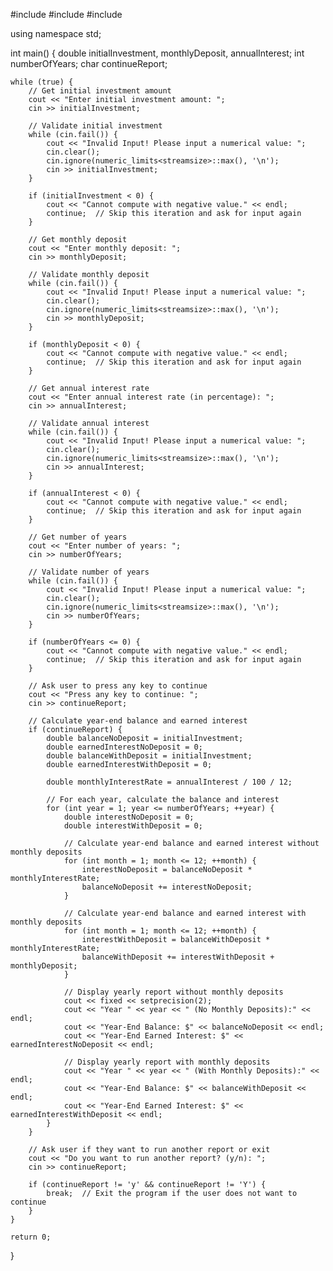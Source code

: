 #include <iostream>
#include <limits>
#include <iomanip>

using namespace std;

int main() {
    double initialInvestment, monthlyDeposit, annualInterest;
    int numberOfYears;
    char continueReport;

    while (true) {
        // Get initial investment amount
        cout << "Enter initial investment amount: ";
        cin >> initialInvestment;

        // Validate initial investment
        while (cin.fail()) {
            cout << "Invalid Input! Please input a numerical value: ";
            cin.clear();
            cin.ignore(numeric_limits<streamsize>::max(), '\n');
            cin >> initialInvestment;
        }

        if (initialInvestment < 0) {
            cout << "Cannot compute with negative value." << endl;
            continue;  // Skip this iteration and ask for input again
        }

        // Get monthly deposit
        cout << "Enter monthly deposit: ";
        cin >> monthlyDeposit;

        // Validate monthly deposit
        while (cin.fail()) {
            cout << "Invalid Input! Please input a numerical value: ";
            cin.clear();
            cin.ignore(numeric_limits<streamsize>::max(), '\n');
            cin >> monthlyDeposit;
        }

        if (monthlyDeposit < 0) {
            cout << "Cannot compute with negative value." << endl;
            continue;  // Skip this iteration and ask for input again
        }

        // Get annual interest rate
        cout << "Enter annual interest rate (in percentage): ";
        cin >> annualInterest;

        // Validate annual interest
        while (cin.fail()) {
            cout << "Invalid Input! Please input a numerical value: ";
            cin.clear();
            cin.ignore(numeric_limits<streamsize>::max(), '\n');
            cin >> annualInterest;
        }

        if (annualInterest < 0) {
            cout << "Cannot compute with negative value." << endl;
            continue;  // Skip this iteration and ask for input again
        }

        // Get number of years
        cout << "Enter number of years: ";
        cin >> numberOfYears;

        // Validate number of years
        while (cin.fail()) {
            cout << "Invalid Input! Please input a numerical value: ";
            cin.clear();
            cin.ignore(numeric_limits<streamsize>::max(), '\n');
            cin >> numberOfYears;
        }

        if (numberOfYears <= 0) {
            cout << "Cannot compute with negative value." << endl;
            continue;  // Skip this iteration and ask for input again
        }

        // Ask user to press any key to continue
        cout << "Press any key to continue: ";
        cin >> continueReport;

        // Calculate year-end balance and earned interest
        if (continueReport) {
            double balanceNoDeposit = initialInvestment;
            double earnedInterestNoDeposit = 0;
            double balanceWithDeposit = initialInvestment;
            double earnedInterestWithDeposit = 0;

            double monthlyInterestRate = annualInterest / 100 / 12;

            // For each year, calculate the balance and interest
            for (int year = 1; year <= numberOfYears; ++year) {
                double interestNoDeposit = 0;
                double interestWithDeposit = 0;

                // Calculate year-end balance and earned interest without monthly deposits
                for (int month = 1; month <= 12; ++month) {
                    interestNoDeposit = balanceNoDeposit * monthlyInterestRate;
                    balanceNoDeposit += interestNoDeposit;
                }

                // Calculate year-end balance and earned interest with monthly deposits
                for (int month = 1; month <= 12; ++month) {
                    interestWithDeposit = balanceWithDeposit * monthlyInterestRate;
                    balanceWithDeposit += interestWithDeposit + monthlyDeposit;
                }

                // Display yearly report without monthly deposits
                cout << fixed << setprecision(2);
                cout << "Year " << year << " (No Monthly Deposits):" << endl;
                cout << "Year-End Balance: $" << balanceNoDeposit << endl;
                cout << "Year-End Earned Interest: $" << earnedInterestNoDeposit << endl;

                // Display yearly report with monthly deposits
                cout << "Year " << year << " (With Monthly Deposits):" << endl;
                cout << "Year-End Balance: $" << balanceWithDeposit << endl;
                cout << "Year-End Earned Interest: $" << earnedInterestWithDeposit << endl;
            }
        }

        // Ask user if they want to run another report or exit
        cout << "Do you want to run another report? (y/n): ";
        cin >> continueReport;

        if (continueReport != 'y' && continueReport != 'Y') {
            break;  // Exit the program if the user does not want to continue
        }
    }

    return 0;
}
